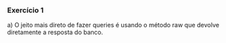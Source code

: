 ### Exercício 1

a) O jeito mais direto de fazer queries é usando
o método raw que devolve diretamente a
resposta do banco.
